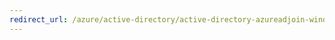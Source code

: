 ```yaml
---
redirect_url: /azure/active-directory/active-directory-azureadjoin-windows10-devices-overview
---
```


